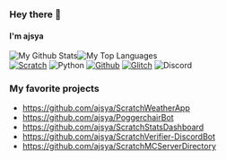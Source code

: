 ### Hey there 👋
#### I'm ajsya

![My Github Stats](https://github-readme-stats.vercel.app/api?username=ajsya&count_private=true&show_icons=true)![My Top Languages](https://github-readme-stats.vercel.app/api/top-langs/?username=ajsya&layout=compact)
<br />
[![Scratch](https://img.shields.io/badge/Scratch-gray?logo=scratch&style=for-the-badge)](https://scratch.mit.edu/users/ajsya) ![Python](https://img.shields.io/badge/Python-gray?logo=python&style=for-the-badge) [![Github](https://img.shields.io/badge/Github-gray?logo=github&style=for-the-badge)](https://github.com/ajsya) [![Glitch](https://img.shields.io/badge/Glitch-gray?logo=glitch&style=for-the-badge)](https://glitch.com/@ajsya) ![Discord](https://img.shields.io/badge/SharkBaitBilly%20%205270-gray?logo=discord&style=for-the-badge)

### My favorite projects
- https://github.com/ajsya/ScratchWeatherApp
- https://github.com/ajsya/PoggerchairBot
- https://github.com/ajsya/ScratchStatsDashboard
- https://github.com/ajsya/ScratchVerifier-DiscordBot
- https://github.com/ajsya/ScratchMCServerDirectory
